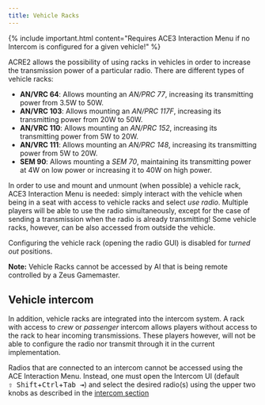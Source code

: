 ```yaml
---
title: Vehicle Racks
---
```


{% include important.html content="Requires ACE3 Interaction Menu if no Intercom is configured for a given vehicle!" %}

ACRE2 allows the possibility of using racks in vehicles in order to increase the transmission power of a particular radio. There are different types of vehicle racks:

- **AN/VRC 64**: Allows mounting an *AN/PRC 77*, increasing its transmitting power from 3.5W to 50W.
- **AN/VRC 103**: Allows mounting an *AN/PRC 117F*, increasing its transmitting power from 20W to 50W.
- **AN/VRC 110**: Allows mounting an *AN/PRC 152*, increasing its transmitting power from 5W to 20W.
- **AN/VRC 111**: Allows mounting an *AN/PRC 148*, increasing its transmitting power from 5W to 20W.
- **SEM 90**: Allows mounting a *SEM 70*, maintaining its transmitting power at 4W on low power or increasing it to 40W on high power.

In order to use and mount and unmount (when possible) a vehicle rack, ACE3 Interaction Menu is needed: simply interact with the vehicle when being in a seat with access to vehicle racks and select *use radio*. Multiple players will be able to use the radio simultaneously, except for the case of sending a transmission when the radio is already transmitting! Some vehicle racks, however, can be also accessed from outside the vehicle.

Configuring the vehicle rack (opening the radio GUI) is disabled for *turned out* positions.

**Note:** Vehicle Racks cannot be accessed by AI that is being remote controlled by a Zeus Gamemaster.

## Vehicle intercom

In addition, vehicle racks are integrated into the intercom system. A rack with access to *crew* or *passenger* intercom allows players without access to the rack to hear incoming transmissions. These players however, will not be able to configure the radio nor transmit through it in the current implementation.

Radios that are connected to an intercom cannot be accessed using the ACE Interaction Menu. Instead, one must open the Intercom UI (default <kbd>⇧&nbsp;Shift</kbd>+<kbd>Ctrl</kbd>+<kbd>Tab&nbsp;⇥</kbd>) and select the desired radio(s) using the upper two knobs as described in the [intercom section](/wiki/user/vehicle-intercom#full-functional-crew-station-ffcs)
